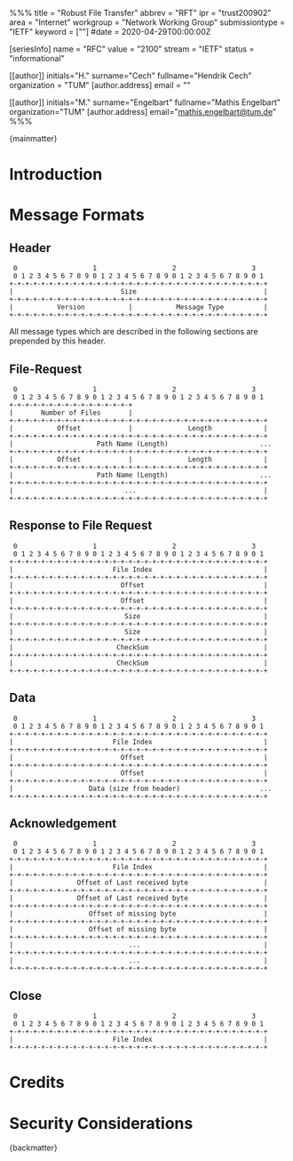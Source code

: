 %%%
title = "Robust File Transfer"
abbrev = "RFT"
ipr = "trust200902"
area = "Internet"
workgroup = "Network Working Group"
submissiontype = "IETF"
keyword = [""]
#date = 2020-04-29T00:00:00Z

[seriesInfo]
name = "RFC"
value = "2100"
stream = "IETF"
status = "informational"

[[author]]
initials="H."
surname="Cech"
fullname="Hendrik Cech"
organization = "TUM"
  [author.address]
  email = ""

[[author]]
initials="M."
surname="Engelbart"
fullname="Mathis Engelbart"
organization="TUM"
  [author.address]
  email="mathis.engelbart@tum.de"
%%%

{mainmatter}

# Introduction

# Message Formats

## Header

```
 0                   1                   2                   3
 0 1 2 3 4 5 6 7 8 9 0 1 2 3 4 5 6 7 8 9 0 1 2 3 4 5 6 7 8 9 0 1
+-+-+-+-+-+-+-+-+-+-+-+-+-+-+-+-+-+-+-+-+-+-+-+-+-+-+-+-+-+-+-+-+
|                           Size                                |
+-+-+-+-+-+-+-+-+-+-+-+-+-+-+-+-+-+-+-+-+-+-+-+-+-+-+-+-+-+-+-+-+
|           Version           |           Message Type          |
+-+-+-+-+-+-+-+-+-+-+-+-+-+-+-+-+-+-+-+-+-+-+-+-+-+-+-+-+-+-+-+-+
```

All message types which are described in the following sections are prepended by
this header.

## File-Request

```
 0                   1                   2                   3
 0 1 2 3 4 5 6 7 8 9 0 1 2 3 4 5 6 7 8 9 0 1 2 3 4 5 6 7 8 9 0 1
+-+-+-+-+-+-+-+-+-+-+-+-+-+-+-+
|       Number of Files       |
+-+-+-+-+-+-+-+-+-+-+-+-+-+-+-+-+-+-+-+-+-+-+-+-+-+-+-+-+-+-+-+-+
|           Offset            |              Length             |
+-+-+-+-+-+-+-+-+-+-+-+-+-+-+-+-+-+-+-+-+-+-+-+-+-+-+-+-+-+-+-+-+
|                     Path Name (Length)                       ...
+-+-+-+-+-+-+-+-+-+-+-+-+-+-+-+-+-+-+-+-+-+-+-+-+-+-+-+-+-+-+-+-+
|           Offset            |              Length             |
+-+-+-+-+-+-+-+-+-+-+-+-+-+-+-+-+-+-+-+-+-+-+-+-+-+-+-+-+-+-+-+-+
|                     Path Name (Length)                       ...
+-+-+-+-+-+-+-+-+-+-+-+-+-+-+-+-+-+-+-+-+-+-+-+-+-+-+-+-+-+-+-+-+
|                            ...                                |
+-+-+-+-+-+-+-+-+-+-+-+-+-+-+-+-+-+-+-+-+-+-+-+-+-+-+-+-+-+-+-+-+
```

## Response to File Request
```
 0                   1                   2                   3
 0 1 2 3 4 5 6 7 8 9 0 1 2 3 4 5 6 7 8 9 0 1 2 3 4 5 6 7 8 9 0 1
+-+-+-+-+-+-+-+-+-+-+-+-+-+-+-+-+-+-+-+-+-+-+-+-+-+-+-+-+-+-+-+-+
|                         File Index                            |
+-+-+-+-+-+-+-+-+-+-+-+-+-+-+-+-+-+-+-+-+-+-+-+-+-+-+-+-+-+-+-+-+
|                           Offset                              |
+-+-+-+-+-+-+-+-+-+-+-+-+-+-+-+-+-+-+-+-+-+-+-+-+-+-+-+-+-+-+-+-+
|                           Offset                              |
+-+-+-+-+-+-+-+-+-+-+-+-+-+-+-+-+-+-+-+-+-+-+-+-+-+-+-+-+-+-+-+-+
|                            Size                               |
+-+-+-+-+-+-+-+-+-+-+-+-+-+-+-+-+-+-+-+-+-+-+-+-+-+-+-+-+-+-+-+-+
|                            Size                               |
+-+-+-+-+-+-+-+-+-+-+-+-+-+-+-+-+-+-+-+-+-+-+-+-+-+-+-+-+-+-+-+-+
|                          CheckSum                             |
+-+-+-+-+-+-+-+-+-+-+-+-+-+-+-+-+-+-+-+-+-+-+-+-+-+-+-+-+-+-+-+-+
|                          CheckSum                             |
+-+-+-+-+-+-+-+-+-+-+-+-+-+-+-+-+-+-+-+-+-+-+-+-+-+-+-+-+-+-+-+-+
```

## Data

```
 0                   1                   2                   3
 0 1 2 3 4 5 6 7 8 9 0 1 2 3 4 5 6 7 8 9 0 1 2 3 4 5 6 7 8 9 0 1
+-+-+-+-+-+-+-+-+-+-+-+-+-+-+-+-+-+-+-+-+-+-+-+-+-+-+-+-+-+-+-+-+
|                         File Index                            |
+-+-+-+-+-+-+-+-+-+-+-+-+-+-+-+-+-+-+-+-+-+-+-+-+-+-+-+-+-+-+-+-+
|                           Offset                              |
+-+-+-+-+-+-+-+-+-+-+-+-+-+-+-+-+-+-+-+-+-+-+-+-+-+-+-+-+-+-+-+-+
|                           Offset                              |
+-+-+-+-+-+-+-+-+-+-+-+-+-+-+-+-+-+-+-+-+-+-+-+-+-+-+-+-+-+-+-+-+
|                   Data (size from header)                    ...
+-+-+-+-+-+-+-+-+-+-+-+-+-+-+-+-+-+-+-+-+-+-+-+-+-+-+-+-+-+-+-+-+
```

## Acknowledgement

```
 0                   1                   2                   3
 0 1 2 3 4 5 6 7 8 9 0 1 2 3 4 5 6 7 8 9 0 1 2 3 4 5 6 7 8 9 0 1
+-+-+-+-+-+-+-+-+-+-+-+-+-+-+-+-+-+-+-+-+-+-+-+-+-+-+-+-+-+-+-+-+
|                         File Index                            |
+-+-+-+-+-+-+-+-+-+-+-+-+-+-+-+-+-+-+-+-+-+-+-+-+-+-+-+-+-+-+-+-+
|                Offset of Last received byte                   |
+-+-+-+-+-+-+-+-+-+-+-+-+-+-+-+-+-+-+-+-+-+-+-+-+-+-+-+-+-+-+-+-+
|                Offset of Last received byte                   |
+-+-+-+-+-+-+-+-+-+-+-+-+-+-+-+-+-+-+-+-+-+-+-+-+-+-+-+-+-+-+-+-+
|                   Offset of missing byte                      |
+-+-+-+-+-+-+-+-+-+-+-+-+-+-+-+-+-+-+-+-+-+-+-+-+-+-+-+-+-+-+-+-+
|                   Offset of missing byte                      |
+-+-+-+-+-+-+-+-+-+-+-+-+-+-+-+-+-+-+-+-+-+-+-+-+-+-+-+-+-+-+-+-+
|                             ...                               |
+-+-+-+-+-+-+-+-+-+-+-+-+-+-+-+-+-+-+-+-+-+-+-+-+-+-+-+-+-+-+-+-+
|                             ...                               |
+-+-+-+-+-+-+-+-+-+-+-+-+-+-+-+-+-+-+-+-+-+-+-+-+-+-+-+-+-+-+-+-+
```

## Close

```
 0                   1                   2                   3
 0 1 2 3 4 5 6 7 8 9 0 1 2 3 4 5 6 7 8 9 0 1 2 3 4 5 6 7 8 9 0 1
+-+-+-+-+-+-+-+-+-+-+-+-+-+-+-+-+-+-+-+-+-+-+-+-+-+-+-+-+-+-+-+-+
|                         File Index                            |
+-+-+-+-+-+-+-+-+-+-+-+-+-+-+-+-+-+-+-+-+-+-+-+-+-+-+-+-+-+-+-+-+
```

# Credits

# Security Considerations

{backmatter}

<reference anchor='libes' target=''>
 <front>
 <title>Choosing a Name for Your Computer</title>
  <author initials='D.' surname='Libes' fullname='D. Libes'></author>
  <date year='1989' month='November'/>
 </front>
 <seriesInfo name="Communications of the ACM" value='Vol. 32, No. 11, Pg. 1289' />
</reference>

<reference anchor='lottor' target='namedroppers@internic.net'>
 <front>
 <title>Domain Name Survey</title>
  <author initials='M.' surname='Lottor' fullname='M. Lottor'></author>
  <date year='1997' month='January'/>
 </front>
</reference>

<reference anchor='wong' target='http://www.seas.upenn.edu/~mengwong/coolhosts.html'>
 <front>
 <title>Cool Hostnames</title>
  <author initials='M.' surname='Wong' fullname='M. Wong'></author>
  <date/>
 </front>
</reference>

<reference anchor='ts' target=''>
 <front>
 <title>Old Possum's Book of Practical Cats</title>
  <author initials='TS' surname='Stearns' fullname='TS. Stearns'></author>
  <date/>
 </front>
</reference>
